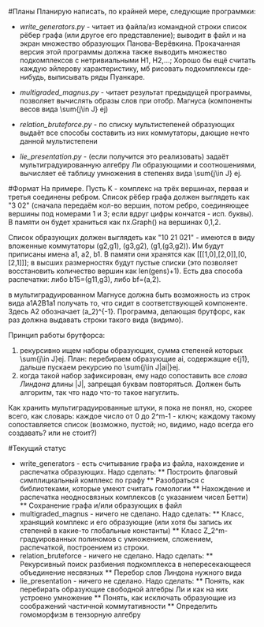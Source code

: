 #Планы
Планирую написать, по крайней мере, следующие программки:
* _write_generators.py_ - читает из файла/из командной строки список рёбер графа (или другое его представление); выводит в файл и на экран множество образующих Панова-Верёвкина. Прокачанная версия этой программы должна также выводить множество подкомплексов с нетривиальными H1, H2,...;
Хорошо бы ещё считать каждую эйлерову характеристику, мб рисовать подкомплексы где-нибудь,
выписывать ряды Пуанкаре.

* _multigraded_magnus.py_ - читает результат предыдущей программы, позволяет вычислять образы слов при отобр. Магнуса (компоненты весов вида \sum{j\in J} ej)
* _relation_bruteforce.py_ - по списку мультистепеней образующих выдаёт все способы составить из них коммутаторы, дающие нечто данной мультистепени
* _lie_presentation.py_ - (если получится это реализовать) задаёт мультиградуированную алгебру Ли образующими и соотношениями, вычисляет её таблицу умножения в степенях вида \sum{j\in J} ej.

#Формат
На примере. Пусть K - комплекс на трёх вершинах, первая и третья соединены ребром.
Список рёбер графа должен выглядеть как "3 02" (сначала передаём кол-во вершин, потом ребро,
соединяющее вершины под номерами 1 и 3; если вдруг цифры кончатся - исп. буквы).
В памяти он будет храниться как nx.Graph() на вершинах 0,1,2.

Список образующих должен выглядеть как "10 21 021" - имеются в виду вложенные коммутаторы (g2,g1), (g3,g2), (g1,(g3,g2)). Им будут приписаны имена a1, a2, b1. 
В памяти они хранятся как [[[1,0],[2,0]],[0,[2,1]]]; в высших размерностях будут пустые списки
(это позволяет восстановить количество вершин как len(gens)+1).
Есть два способа распечатки: либо b15=(g11,g3), либо bf=(a,2).

в мультиградуированном Магнусе должна быть возможность из строк вида a1A2B1a1 получать то, что сидит в соответствующей компоненте. Здесь A2 обозначает (a_2)^{-1}.
Программа, делающая брутфорс, как раз должна выдавать строки такого вида (видимо).

Принцип работы брутфорса:
1) рекурсивно ищем наборы образующих, сумма степеней которых \sum{j\in J}ej.
План: перебираем образующие ai, содержащие e{j1}, дальше пускаем рекурсию по \sum{j\in J\|ai|}ej.
2) когда такой набор зафиксирован, ему надо сопоставить все _слова Линдона_ длины |J|,
запрещая буквам повторяться. Должен быть алгоритм, так что надо что-то такое нагуглить.

Как хранить мультиградуированные штуки, я пока не понял, но, скорее всего, как словарь:
каждое число от 0 до 2^m-1 - ключ; каждому такому сопоставляется список (возможно, пустой;
но, видимо, надо всегда его создавать? или не стоит?)

#Текущий статус
* write_generators - есть считывание графа из файла, нахождение и распечатка образующих. Надо сделать:
** Построить флаговый симплициальный комплекс по графу
** Разобраться с библиотеками, которые умеют считать гомологии
** Нахождение и распечатка неодносвязных комплексов (с указанием чисел Бетти)
** Сохранение графа и/или образующих в файл
* multigraded_magnus - ничего не сделано. Надо сделать:
** Класс, хранящий комплекс и его образующие
(или хотя бы запись их степеней в какие-то глобальные константы) 
** Класс Z_2^m-градуированных полиномов с умножением, сложением, распечаткой, построением из строки.
* relation_bruteforce - ничего не сделано. Надо сделать:
** Рекурсивный поиск разбиения подкомплекса в непересекающееся объединение несвязных
** Перебор слов Линдона нужного вида
* lie_presentation - ничего не сделано. Надо сделать:
** Понять, как перебирать образующие свободной алгебры Ли и как на них устроено умножение
** Понять, как исключать образующие из соображений частичной коммутативности
** Определить гомоморфизм в тензорную алгебру

